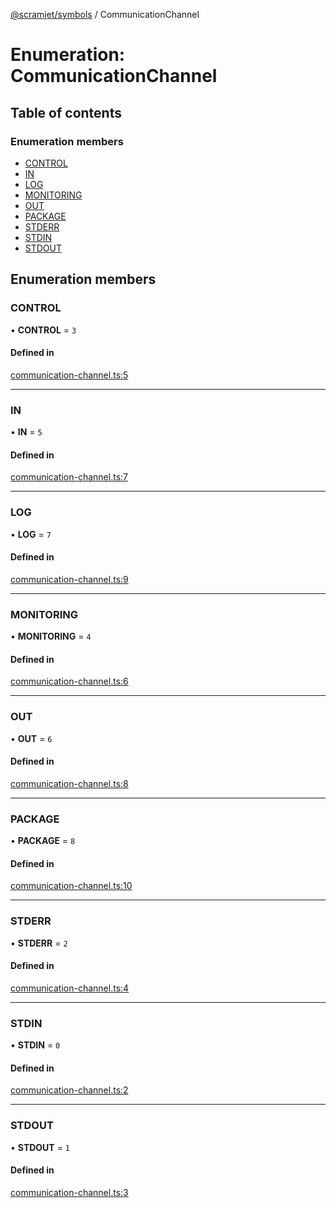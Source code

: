 [@scramjet/symbols](../README.md) / CommunicationChannel

# Enumeration: CommunicationChannel

## Table of contents

### Enumeration members

- [CONTROL](communicationchannel.md#control)
- [IN](communicationchannel.md#in)
- [LOG](communicationchannel.md#log)
- [MONITORING](communicationchannel.md#monitoring)
- [OUT](communicationchannel.md#out)
- [PACKAGE](communicationchannel.md#package)
- [STDERR](communicationchannel.md#stderr)
- [STDIN](communicationchannel.md#stdin)
- [STDOUT](communicationchannel.md#stdout)

## Enumeration members

### CONTROL

• **CONTROL** = `3`

#### Defined in

[communication-channel.ts:5](https://github.com/scramjet-cloud-platform/scramjet-csi-dev/blob/HEAD/packages/symbols/src/communication-channel.ts#L5)

___

### IN

• **IN** = `5`

#### Defined in

[communication-channel.ts:7](https://github.com/scramjet-cloud-platform/scramjet-csi-dev/blob/HEAD/packages/symbols/src/communication-channel.ts#L7)

___

### LOG

• **LOG** = `7`

#### Defined in

[communication-channel.ts:9](https://github.com/scramjet-cloud-platform/scramjet-csi-dev/blob/HEAD/packages/symbols/src/communication-channel.ts#L9)

___

### MONITORING

• **MONITORING** = `4`

#### Defined in

[communication-channel.ts:6](https://github.com/scramjet-cloud-platform/scramjet-csi-dev/blob/HEAD/packages/symbols/src/communication-channel.ts#L6)

___

### OUT

• **OUT** = `6`

#### Defined in

[communication-channel.ts:8](https://github.com/scramjet-cloud-platform/scramjet-csi-dev/blob/HEAD/packages/symbols/src/communication-channel.ts#L8)

___

### PACKAGE

• **PACKAGE** = `8`

#### Defined in

[communication-channel.ts:10](https://github.com/scramjet-cloud-platform/scramjet-csi-dev/blob/HEAD/packages/symbols/src/communication-channel.ts#L10)

___

### STDERR

• **STDERR** = `2`

#### Defined in

[communication-channel.ts:4](https://github.com/scramjet-cloud-platform/scramjet-csi-dev/blob/HEAD/packages/symbols/src/communication-channel.ts#L4)

___

### STDIN

• **STDIN** = `0`

#### Defined in

[communication-channel.ts:2](https://github.com/scramjet-cloud-platform/scramjet-csi-dev/blob/HEAD/packages/symbols/src/communication-channel.ts#L2)

___

### STDOUT

• **STDOUT** = `1`

#### Defined in

[communication-channel.ts:3](https://github.com/scramjet-cloud-platform/scramjet-csi-dev/blob/HEAD/packages/symbols/src/communication-channel.ts#L3)
